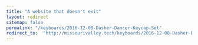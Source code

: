```yaml
---
title: "A website that doesn't exit"
layout: redirect
sitemap: false
permalink: "/keyboards/2016-12-08-Dasher-Dancer-Keycap-Set"
redirect_to:  "http://missourivalley.tech/keyboards/2016-12-08-Dasher-Dancer-Keycap-Set"
---
```


